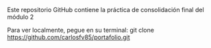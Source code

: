 Este repositorio GitHub contiene la práctica de consolidación final del módulo 2

Para ver localmente, pegue en su terminal:
git clone https://github.com/carlosfv85/portafolio.git


